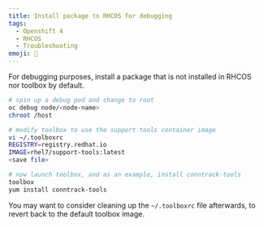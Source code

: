 ```yaml
---
title: Install package to RHCOS for debugging
tags:
  - Openshift 4
  - RHCOS
  - Troubleshooting
emoji: 🧰
---
```


For debugging purposes, install a package that is not installed in RHCOS nor toolbox by default.

```bash
# spin up a debug pod and change to root
oc debug node/<node-name>
chroot /host

# modify toolbox to use the support tools container image
vi ~/.toolboxrc
REGISTRY=registry.redhat.io
IMAGE=rhel7/support-tools:latest
<save file>

# now launch toolbox, and as an example, install conntrack-tools
toolbox
yum install conntrack-tools
```

You may want to consider cleaning up the `~/.toolboxrc` file afterwards, to revert back to the default toolbox image.
